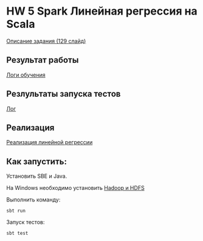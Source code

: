 # HW 5 Spark Линейная регрессия на Scala

[Описание задания (129 слайд)](https://github.com/netcitizenrus/MADE_BigData_2021/blob/540e164ecc574b52ca6ffa40636b8728af28aa80/SparkML/Distiributed.pdf)


## Результат работы

[Логи обучения](report/main.log)

## Резлультаты запуска тестов

[Лог](report/test.log)

## Реализация

[Реализация линейной регрессии](src/main/scala/org/apache/spark/ml/made/LinearRegression.scala)

## Как запустить:

Установить SBЕ и Java.

На Windows необходимо установить [Hadoop и HDFS](https://towardsdatascience.com/installing-hadoop-3-2-1-single-node-cluster-on-windows-10-ac258dd48aef)

Выполнить команду:
```
sbt run
```

Запуск тестов:
```
sbt test
```
